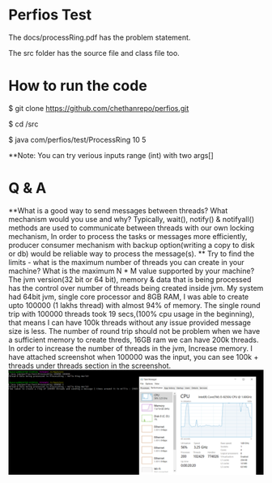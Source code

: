 # Perfios Test

  The docs/processRing.pdf has the problem statement.
  
  The src folder has the source file and class file too. 
  
 # How to run the code
  $ git clone https://github.com/chethanrepo/perfios.git
  
  $ cd /src 
  
  $ java com/perfios/test/ProcessRing 10 5 
  
**Note: You can try verious inputs range (int) with two args[] 
 
 # Q & A 
 **What is a good way to send messages between threads? What mechanism would you use and why?
<chethan>
Typically, wait(), notify() & notifyall() methods are used  to communicate between threads with our own locking mechanism, In order to process the tasks or messages more efficiently, producer consumer mechanism with backup option(writing a copy to disk or db) would be reliable way to process the message(s).
</chethan>
** Try to find the limits - what is the maximum number of threads you can create in your machine? What is the maximum N * M value supported by your machine?
<chethan>
The jvm version(32 bit or 64 bit), memory & data that is being processed has the control over number of threads being created inside jvm. My system had 64bit jvm, single core processor and 8GB RAM, I was able to create upto 100000 (1 lakhs thread) with almost 94% of memory. The single round trip with 100000 threads took 19 secs,(100% cpu usage in the beginning), that means I can have 100k threads without any issue provided message size is less. The number of round trip should not be problem when we have a sufficient memory to create threds, 16GB ram we can have 200k threads. In order to increase the number of threads in the jvm, Increase memory.  I have attached screenshot when 100000 was the input, you can see 100k + threads  under threads section in the screenshot.
![alt text](https://github.com/chethanrepo/perfios/blob/master/docs/processring.png)
</chethan>
  
